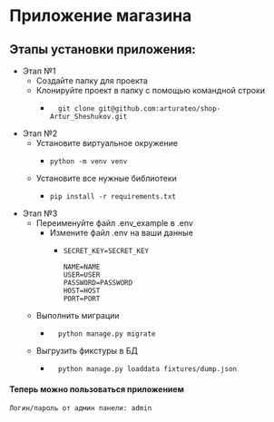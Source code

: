 # Приложение магазина

## Этапы установки приложения:

* Этап №1
  * Создайте папку для проекта 
  * Клонируйте проект в папку с помощью командной строки
    *       git clone git@github.com:arturateo/shop-Artur_Sheshukov.git
* Этап №2
    * Установите виртуальное окружение 
      *     python -m venv venv 
    * Установите все нужные библиотеки
      *     pip install -r requirements.txt
* Этап №3
  * Переименуйте файл .env_example в .env
    * Измените файл .env на ваши данные
      *     SECRET_KEY=SECRET_KEY
      
            NAME=NAME
            USER=USER
            PASSWORD=PASSWORD
            HOST=HOST
            PORT=PORT
  * Выполнить миграции 
    *       python manage.py migrate
  * Выгрузить фикстуры в БД 
    *       python manage.py loaddata fixtures/dump.json

#### Теперь можно пользоваться приложением
```
Логин/пароль от админ панели: admin
```
